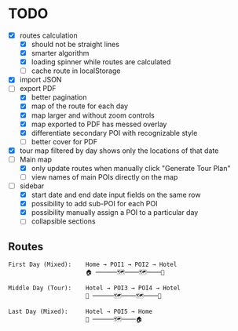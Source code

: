 # TODO

- [x] routes calculation 
  - [x] should not be straight lines
  - [x] smarter algorithm
  - [x] loading spinner while routes are calculated
  - [ ] cache route in localStorage

- [x] import JSON
- [ ] export PDF
  - [x] better pagination
  - [x] map of the route for each day
  - [x] map larger and without zoom controls
  - [x] map exported to PDF has messed overlay
  - [x] differentiate secondary POI with recognizable style
  - [ ] better cover for PDF
- [x] tour map filtered by day shows only the locations of that date
- [ ] Main map
  - [x] only update routes when manually click "Generate Tour Plan"
  - [ ] view names of main POIs directly on the map
- [ ] sidebar
  - [x] start date and end date input fields on the same row
  - [x] possibility to add sub-POI for each POI
  - [x] possibility manually assign a POI to a particular day
  - [ ] collapsible sections

## Routes

```
First Day (Mixed):    Home → POI1 → POI2 → Hotel
                      🏠 ──────🗺️────🗺️────🏨

Middle Day (Tour):    Hotel → POI3 → POI4 → Hotel  
                      🏨 ──────🗺️────🗺️────🏨

Last Day (Mixed):     Hotel → POI5 → Home
                      🏨 ──────🗺️────🏠
```